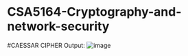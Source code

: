 # CSA5164-Cryptography-and-network-security
#CAESSAR CIPHER
Output:
![image](https://user-images.githubusercontent.com/112242851/211560355-6c8086c1-4d48-4161-b64f-485cd03108c6.png)

#
